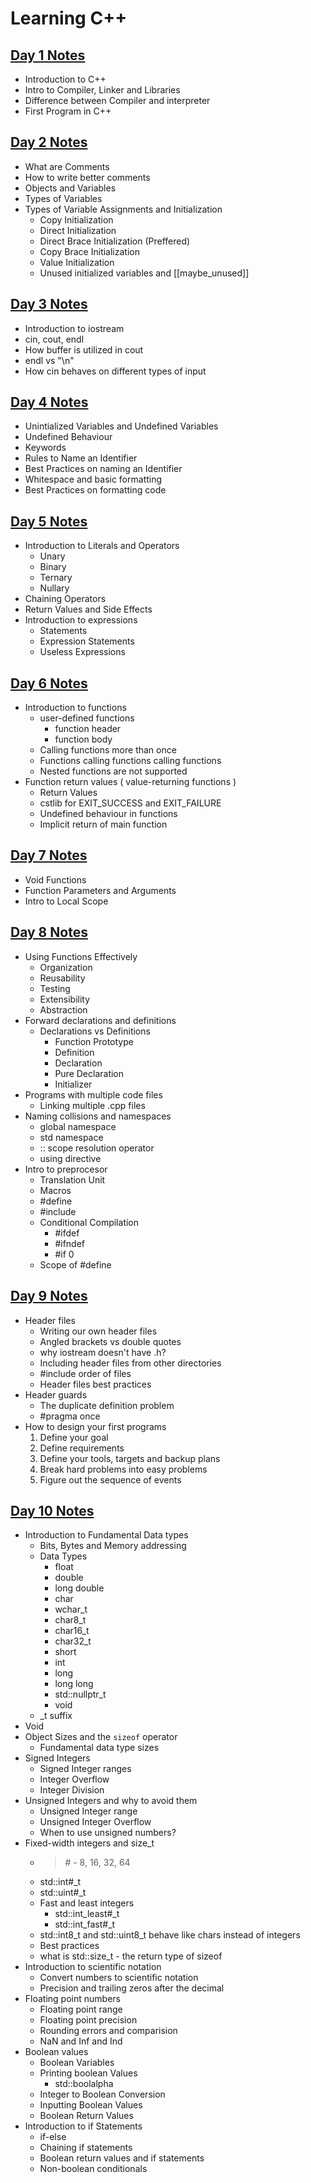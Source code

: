 # Learning C++
## [Day 1 Notes](./Day1/day1_notes.md)  
* Introduction to C++
* Intro to Compiler, Linker and Libraries
* Difference between Compiler and interpreter
* First Program in C++
## [Day 2 Notes](./Day2/day2_notes.md)  
* What are Comments
* How to write better comments
* Objects and Variables
* Types of Variables
* Types of Variable Assignments and Initialization
    * Copy Initialization
    * Direct Initialization
    * Direct Brace Initialization (Preffered)
    * Copy Brace Initialization
    * Value Initialization
    * Unused initialized variables and [[maybe_unused]]
## [Day 3 Notes](./Day3/day3_notes.md) 
* Introduction to iostream
* cin, cout, endl
* How buffer is utilized in cout
* endl vs "\n"
* How cin behaves on different types of input

## [Day 4 Notes](./Day4/day4_notes.md) 
* Unintialized Variables and Undefined Variables
* Undefined Behaviour
* Keywords
* Rules to Name an Identifier
* Best Practices on naming an Identifier
* Whitespace and basic formatting
* Best Practices on formatting code

## [Day 5 Notes](./Day5/day5_notes.md) 
* Introduction to Literals and Operators
    * Unary
    * Binary
    * Ternary
    * Nullary
* Chaining Operators
* Return Values and Side Effects
* Introduction to expressions
    * Statements
    * Expression Statements
    * Useless Expressions

## [Day 6 Notes](./Day6/day6_notes.md)
* Introduction to functions
    * user-defined functions
        * function header
        * function body
    * Calling functions more than once
    * Functions calling functions calling functions
    * Nested functions are not supported
* Function return values ( value-returning functions )
    * Return Values
    * cstlib for EXIT_SUCCESS and EXIT_FAILURE
    * Undefined behaviour in functions
    * Implicit return of main function
## [Day 7 Notes](./Day7/day7_notes.md)
* Void Functions
* Function Parameters and Arguments
* Intro to Local Scope

## [Day 8 Notes](./Day8/day8_notes.md)
* Using Functions Effectively
    * Organization
    * Reusability
    * Testing
    * Extensibility
    * Abstraction
* Forward declarations and definitions
    * Declarations vs Definitions
        * Function Prototype
        * Definition
        * Declaration
        * Pure Declaration
        * Initializer
* Programs with multiple code files
    * Linking multiple .cpp files
* Naming collisions and namespaces
    * global namespace
    * std namespace
    * :: scope resolution operator
    * using directive
* Intro to preprocesor
    * Translation Unit
    * Macros
    * #define
    * #include
    * Conditional Compilation 
        * #ifdef
        * #ifndef
        * #if 0
    * Scope of #define

## [Day 9 Notes](./Day9/day9_notes.md)
* Header files
    * Writing our own header files
    * Angled brackets vs double quotes
    * why iostream doesn't have .h?
    * Including header files from other directories
    * #include order of files
    * Header files best practices
* Header guards
    * The duplicate definition problem
    * #pragma once
* How to design your first programs
    1. Define your goal
    2. Define requirements
    3. Define your tools, targets and backup plans
    4. Break hard problems into easy problems
    5. Figure out the sequence of events

## [Day 10 Notes](./Day9/day10_notes.md)
* Introduction to Fundamental Data types
    * Bits, Bytes and Memory addressing
    * Data Types
        * float
        * double
        * long double
        * char
        * wchar_t
        * char8_t
        * char16_t
        * char32_t
        * short
        * int
        * long
        * long long
        * std::nullptr_t
        * void
    * _t suffix
* Void
* Object Sizes and the `sizeof` operator
    * Fundamental data type sizes
* Signed Integers
    * Signed Integer ranges
    * Integer Overflow
    * Integer Division
* Unsigned Integers and why to avoid them
    * Unsigned Integer range
    * Unsigned Integer Overflow
    * When to use unsigned numbers?
* Fixed-width integers and size_t
    * > \# - 8, 16, 32, 64
    * std::int#_t
    * std::uint#_t
    * Fast and least integers
        * std::int_least#_t
        * std::int_fast#_t
    * std::int8_t and std::uint8_t behave like chars instead of integers
    * Best practices
    * what is std::size_t - the return type of sizeof
* Introduction to scientific notation
    * Convert numbers to scientific notation
    * Precision and trailing zeros after the decimal
* Floating point numbers
    * Floating point range
    * Floating point precision
    * Rounding errors and comparision
    * NaN and Inf and Ind
* Boolean values
    * Boolean Variables
    * Printing boolean Values
        * std::boolalpha
    * Integer to Boolean Conversion
    * Inputting Boolean Values
    * Boolean Return Values
* Introduction to if Statements
    * if-else
    * Chaining if statements
    * Boolean return values and if statements
    * Non-boolean conditionals
